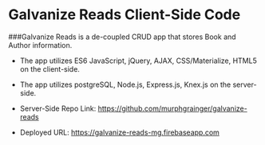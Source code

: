 # Galvanize Reads Client-Side Code
###Galvanize Reads is a de-coupled CRUD app that stores Book and Author information.  

* The app utilizes ES6 JavaScript, jQuery, AJAX, CSS/Materialize, HTML5  on the client-side.
* The app utilizes postgreSQL, Node.js, Express.js, Knex.js on the server-side.


* Server-Side Repo Link: https://github.com/murphgrainger/galvanize-reads
* Deployed URL: https://galvanize-reads-mg.firebaseapp.com
